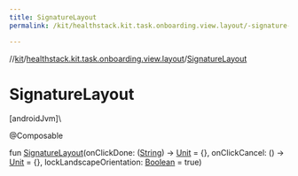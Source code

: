 ```yaml
---
title: SignatureLayout
permalink: /kit/healthstack.kit.task.onboarding.view.layout/-signature-layout.html

---
```

//[kit](../../index.html)/[healthstack.kit.task.onboarding.view.layout](index.html)/[SignatureLayout](-signature-layout.html)



# SignatureLayout



[androidJvm]\




@Composable



fun [SignatureLayout](-signature-layout.html)(onClickDone: ([String](https://kotlinlang.org/api/latest/jvm/stdlib/kotlin/-string/index.html)) -&gt; [Unit](https://kotlinlang.org/api/latest/jvm/stdlib/kotlin/-unit/index.html) = {}, onClickCancel: () -&gt; [Unit](https://kotlinlang.org/api/latest/jvm/stdlib/kotlin/-unit/index.html) = {}, lockLandscapeOrientation: [Boolean](https://kotlinlang.org/api/latest/jvm/stdlib/kotlin/-boolean/index.html) = true)




